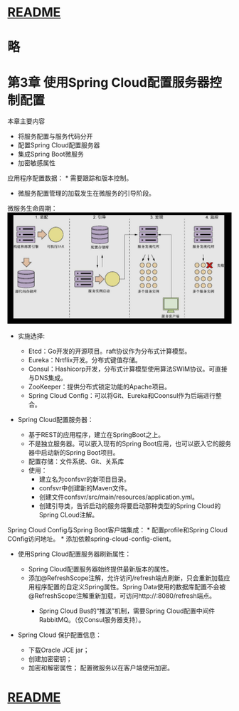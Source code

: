 
# [README](../README.md "回到 README")

# 略
# 第3章 使用Spring Cloud配置服务器控制配置

本章主要内容
* 将服务配置与服务代码分开
* 配置Spring Cloud配置服务器
* 集成Spring Boot微服务
* 加密敏感属性

应用程序配置数据：
    * 需要跟踪和版本控制。

* 微服务配置管理的加载发生在微服务的引导阶段。

微服务生命周期：
![](images/3.1.1.1.jpg)

* 实施选择:
    * Etcd：Go开发的开源项目。raft协议作为分布式计算模型。
    * Eureka：Nrtflix开发。分布式键值存储。
    * Consul：Hashicorp开发，分布式计算模型使用算法SWIM协议。可直接与DNS集成。
    * ZooKeeper：提供分布式锁定功能的Apache项目。
    * Spring Cloud Config：可以将Git、Eureka和Coonsul作为后端进行整合。

* Spring Cloud配置服务器：
    * 基于REST的应用程序，建立在SpringBoot之上。
    * 不是独立服务器。可以嵌入现有的Spring Boot应用，也可以嵌入它的服务器中启动新的Spring Boot项目。
    * 配置存储：文件系统、Git、关系库
    * 使用：
        * 建立名为confsvr的新项目目录。
        * confsvr中创建新的Maven文件。
        * 创建文件confsvr/src/main/resources/application.yml。
        * 创建引导类，告诉启动的服务将要启动那种类型的Spring Cloud的Spring CLoud注解。

Spring Cloud Config与Spring Boot客户端集成：
    * 配置profile和Spring Cloud COnfig访问地址。
    * 添加依赖spring-cloud-config-client。
    
* 使用Spring Cloud配置服务器刷新属性：
    * Spring Cloud配置服务器始终提供最新版本的属性。
    * 添加@RefreshScope注解，允许访问/refresh端点刷新，只会重新加载应用程序配置的自定义Spring属性。Spring Data使用的数据库配置不会被@RefreshScope注解重新加载，可访问http://<youreserver>:8080/refresh端点。
        * Spring Cloud Bus的“推送”机制，需要Spring Cloud配置中间件RabbitMQ。（仅Consul服务器支持）。

* Spring Cloud 保护配置信息：
    * 下载Oracle JCE jar；
    * 创建加密密钥；
    * 加密和解密属性；
    配置微服务以在客户端使用加密。


# [README](../README.md "回到 README")